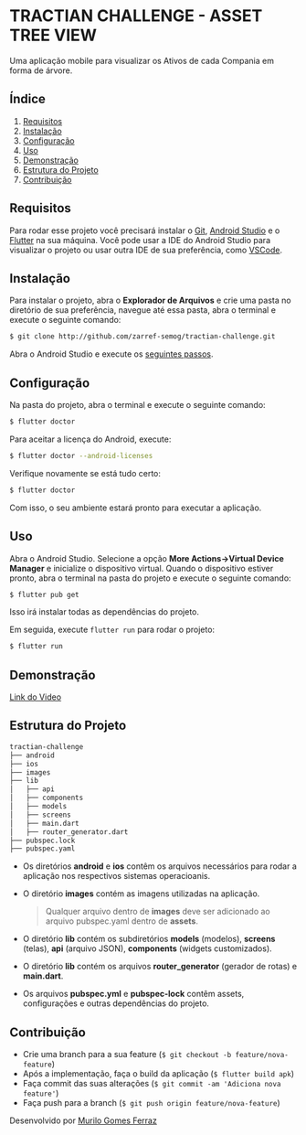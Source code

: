 # TRACTIAN CHALLENGE - ASSET TREE VIEW

Uma aplicação mobile para visualizar os Ativos de cada Compania em forma de árvore.

## Índice

1. [Requisitos](#requisitos)
2. [Instalação](#instalação)
3. [Configuração](#configuração)
4. [Uso](#uso)
5. [Demonstração](#demonstração)
6. [Estrutura do Projeto](#estrutura-do-projeto)
7. [Contribuição](#contribuição)

## Requisitos

Para rodar esse projeto você precisará instalar o [Git](https://git-scm.com/downloads), [Android Studio](https://developer.android.com/studio/install?hl=pt-br) e o [Flutter](https://docs.flutter.dev/get-started/install) na sua máquina. Você pode usar a IDE do Android Studio para visualizar o projeto ou usar outra IDE de sua preferência, como [VSCode](https://code.visualstudio.com/download).

## Instalação

Para instalar o projeto, abra o **Explorador de Arquivos** e crie uma pasta no diretório de sua preferência, navegue até essa pasta, abra o terminal e execute o seguinte comando:

```bash
$ git clone http://github.com/zarref-semog/tractian-challenge.git
```

Abra o Android Studio e execute os [seguintes passos](https://developer.android.com/studio/run/managing-avds?hl=pt-br).

## Configuração

Na pasta do projeto, abra o terminal e execute o seguinte comando:

```bash
$ flutter doctor
```

Para aceitar a licença do Android, execute:

```bash
$ flutter doctor --android-licenses
```

Verifique novamente se está tudo certo:
```bash
$ flutter doctor
```

Com isso, o seu ambiente estará pronto para executar a aplicação.

## Uso

Abra o Android Studio. Selecione a opção **More Actions->Virtual Device Manager** e inicialize o dispositivo virtual. Quando o dispositivo estiver pronto, abra o terminal na pasta do projeto e execute o seguinte comando:

```bash
$ flutter pub get
```
Isso irá instalar todas as dependências do projeto. 

Em seguida, execute ```flutter run``` para rodar o projeto:

```bash
$ flutter run
```

## Demonstração

[Link do Video](https://youtube.com)

## Estrutura do Projeto

```bash
tractian-challenge
├── android
├── ios
├── images
├── lib
│   ├── api
│   ├── components
│   ├── models
│   ├── screens
│   ├── main.dart
│   ├── router_generator.dart
├── pubspec.lock
├── pubspec.yaml
```

- Os diretórios **android** e **ios** contêm os arquivos necessários para rodar a aplicação nos respectivos sistemas operacioanis.

- O diretório **images** contém as imagens utilizadas na aplicação.
  > Qualquer arquivo dentro de **images** deve ser adicionado ao arquivo pubspec.yaml dentro de **assets**.

- O diretório **lib** contém os subdiretórios **models** (modelos), **screens** (telas), **api** (arquivo JSON), **components** (widgets customizados).

- O diretório **lib** contém os arquivos **router_generator** (gerador de rotas) e **main.dart**.

- Os arquivos **pubspec.yml** e **pubspec-lock** contêm assets, configurações e outras dependências do projeto.

## Contribuição

- Crie uma branch para a sua feature (`$ git checkout -b feature/nova-feature`)
- Após a implementação, faça o build da aplicação (`$ flutter build apk`)
- Faça commit das suas alterações (`$ git commit -am 'Adiciona nova feature'`)
- Faça push para a branch (`$ git push origin feature/nova-feature`)

Desenvolvido por [Murilo Gomes Ferraz](https://github.com/zarref-semog) 
